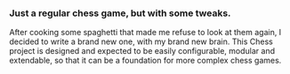 ### Just a regular chess game, but with some tweaks.
After cooking some spaghetti that made me refuse to look at them again, I decided to write a brand new one, with my brand new brain.
This Chess project is designed and expected to be easily configurable, modular and extendable, so that it can be a foundation for more complex chess games.
